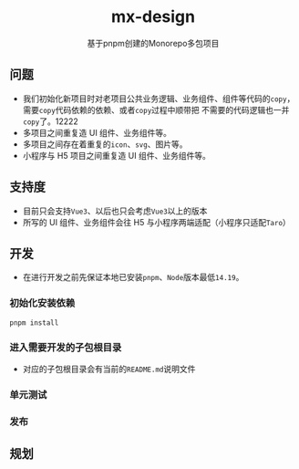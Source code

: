 <div align="center">
<h1>mx-design</h1>
<p>基于pnpm创建的Monorepo多包项目</p>
</div>

## 问题

- 我们初始化新项目时对老项目公共业务逻辑、业务组件、组件等代码的`copy`，需要`copy`代码依赖的依赖、或者`copy`过程中顺带把
  不需要的代码逻辑也一并`copy`了。12222
- 多项目之间重复造 UI 组件、业务组件等。
- 多项目之间存在着重复的`icon`、`svg`、图片等。
- 小程序与 H5 项目之间重复造 UI 组件、业务组件等。

## 支持度

- 目前只会支持`Vue3`、以后也只会考虑`Vue3`以上的版本
- 所写的 UI 组件、业务组件会往 H5 与小程序两端适配（小程序只适配`Taro`）

## 开发

- 在进行开发之前先保证本地已安装`pnpm`、`Node`版本最低`14.19`。

### 初始化安装依赖

```
pnpm install

```

### 进入需要开发的子包根目录

- 对应的子包根目录会有当前的`README.md`说明文件

### 单元测试

### 发布

## 规划
